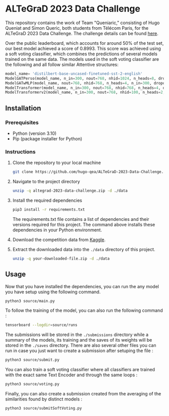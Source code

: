 # ALTeGraD 2023 Data Challenge

This repository contains the work of Team "Queniaric," consisting of Hugo Queniat and Simon Queric, both students from Télécom Paris, for the ALTeGraD 2023 Data Challenge. The challenge details can be found [here](https://www.kaggle.com/competitions/altegrad-2023-data-challenge/).

Over the public leaderboard, which accounts for around 50% of the test set, our best model achieved a score of 0.8993. This score was achieved using a soft voting classifier, which combines the predictions of several models trained on the same data. The models used in the soft voting classifier are the following and all follow similar Attentive structures:
   ```python
   model_name= 'distilbert-base-uncased-finetuned-sst-2-english'
   ModelGATPerso(model_name, n_in=300, nout=768, nhid=1024, n_heads=8, dropout=0.6)
   ModelGATwMLP(model_name, nout=768, nhid=768, n_heads=4, n_in=300, dropout=0.75)
   ModelTransformer(model_name, n_in=300, nout=768, nhid=768, n_heads=4, dropout=0.6)
   ModelTransformerv2(model_name, n_in=300, nout=768, nhid=100, n_heads=2, dropout=0.75)
   ```

## Installation

### Prerequisites

- Python (version 3.10)
- Pip (package installer for Python)

### Instructions

1. Clone the repository to your local machine

   ```bash
   git clone https://github.com/hugo-qea/ALTeGraD-2023-Data-Challenge.git
   ```

2. Navigate to the project directory

   ```bash
   unzip -q altegrad-2023-data-challenge.zip -d ./data
   ```

3. Install the required dependencies

   ```bash
   pip3 install -r requirements.txt
   ```
   The requirements.txt file contains a list of dependencies and their versions required for this project. The command above installs these dependencies in your Python environment.

4. Download the competition data from [Kaggle](https://www.kaggle.com/competitions/altegrad-2023-data-challenge/data).

5. Extract the downloaded data into the `./data` directory of this project.

   ```bash
   unzip -q your-downloaded-file.zip -d ./data
   ```

## Usage
Now that you have installed the dependencies, you can run the any model you have setup using the following command.

   ```bash
   python3 source/main.py
   ```
To follow the training of the model, you can also run the following command :
   ```bash
   tensorboard --logdir=source/runs
   ```
The submissions will be stored in the `./submissions` directory while a summary of the models, its training and the saves of its weights will be stored in the `./saves` directory.
There are also several other files you can run in case you just want to create a submission after setuping the file :
   ```bash
   python3 source/submit.py
   ```

You can also train a soft voting classifier where all classifiers are trained with the exact same Text Encoder and through the same loops : 
   ```bash
   python3 source/voting.py
   ```

Finally, you can also create a submission created from the averaging of the similarities found by distinct models :
   ```bash
   python3 source/submitSoftVoting.py
   ```

